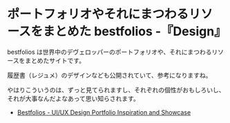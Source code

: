 # ポートフォリオやそれにまつわるリソースをまとめた bestfolios -『Design』

bestfolios は世界中のデヴェロッパーのポートフォリオや、それにまつわるリソースをまとめたサイトです。

履歴書（レジュメ）のデザインなども公開されていて、参考になりますね。

やはりこういうのは、ずっと見てられますし、それぞれの個性がおもしろいし、それが大事なんだよなあって思い知らされます。

- [Bestfolios - UI/UX Design Portfolio Inspiration and Showcase](http://bestfolios.com/home/)
